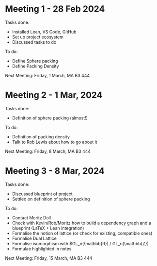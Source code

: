 # Meeting 1 - 28 Feb 2024

Tasks done:

* Installed Lean, VS Code, GitHub
* Set up project ecosystem
* Discussed tasks to do

To do:

* Define Sphere packing
* Define Packing Density

Next Meeting: Friday, 1 March, MA B3 444

# Meeting 2 - 1 Mar, 2024

Tasks done:

* Definition of sphere packing (almost!)

To do:

* Definition of packing density
* Talk to Rob Lewis about how to go about it

Next Meeting: Friday, 8 March, MA B3 444

# Meeting 3 - 8 Mar, 2024

Tasks done:

* Discussed blueprint of project
* Settled on definition of sphere packing

To do:

* Contact Moritz Doll
* Check with Kevin/Rob/Moritz how to build a dependency graph and a blueprint (LaTeX + Lean integration)
* Formalise the notion of lattice (or check for existing, compatible ones)
* Formalise Dual Lattice
* Formalise isomorphism with $GL_n(\mathbb{R}) / GL_n(\mathbb{Z})
* Formulae highlighted in notes

Next Meeting: Friday, 15 March, MA B3 444
